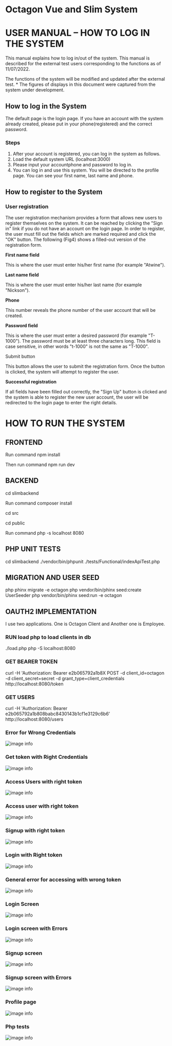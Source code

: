 # Octagon Vue and Slim System

# USER MANUAL – HOW TO LOG IN THE SYSTEM

This manual explains how to log in/out of the system. This manual is described for the external test users corresponding to the functions as of 11/07/2022.

The functions of the system will be modified and updated after the external test. \* The figures of displays in this document were captured from the system under development.

## How to log in the System

The default page is the login page. If you have an account with the system already created, please put in your phone(registered) and the correct password.

### Steps

1. After your account is registered, you can log in the system as follows.
2. Load the default system URL (localhost:3000)
3. Please input your accountphone and password to log in.
4. You can log in and use this system. You will be directed to the profile page. You can see your first name, last name and phone.

## How to register to the System

### User registration

The user registration mechanism provides a form that allows new users to register themselves on the system. It can be reached by clicking the &quot;Sign in&quot; link if you do not have an account on the login page. In order to register, the user must fill out the fields which are marked required and click the &quot;OK&quot; button. The following (Fig4) shows a filled-out version of the registration form.

**First name field**

This is where the user must enter his/her first name (for example &quot;Atwine&quot;).

**Last name field**

This is where the user must enter his/her last name (for example &quot;Nickson&quot;).

**Phone**

This number reveals the phone number of the user account that will be created.

**Password field**

This is where the user must enter a desired password (for example &quot;T-1000&quot;). The password must be at least three characters long. This field is case sensitive, in other words &quot;t-1000&quot; is not the same as &quot;T-1000&quot;.

Submit button

This button allows the user to submit the registration form. Once the button is clicked, the system will attempt to register the user.

**Successful registration**

If all fields have been filled out correctly, the &quot;Sign Up&quot; button is clicked and the system is able to register the new user account, the user will be redirected to the login page to enter the right details.

# HOW TO RUN THE SYSTEM

## FRONTEND

Run command npm install

Then run command npm run dev

## BACKEND

cd slimbackend

Run command composer install

cd src

cd public

Run command php -s localhost 8080

## PHP UNIT TESTS
cd slimbackend
./vendor/bin/phpunit ./tests/Functional/indexApiTest.php 

## MIGRATION AND USER SEED

php phinx migrate -e octagon
php vendor/bin/phinx  seed:create UserSeeder
php vendor/bin/phinx seed:run -e octagon

## OAUTH2 IMPLEMENTATION

I use two applications. One is Octagon Client and Another one is Employee.

### RUN load php to load clients in db
./load.php
php -S localhost:8080

### GET BEARER TOKEN
curl -H 'Authorization: Bearer e2b065792a1b8X POST -d client_id=octagon -d client_secret=secret -d grant_type=client_credentials http://localhost:8080/token

### GET USERS
curl -H 'Authorization: Bearer e2b065792a1b808babc8430143b1cf1e3129c6b6' http://localhost:8080/users

### Error for Wrong Credentials
![image info](./pictures/wrongcredentials.png)

### Get token with Right Credentials
![image info](./pictures/rightcredentials.png)

### Access Users with right token
![image info](./pictures/users.png)

### Access user with right token
![image info](./pictures/user.png)

### Signup with right token
![image info](./pictures/signup.png)

### Login with Right token
![image info](./pictures/login.png)

### General error for accessing with wrong token
![image info](./pictures/userserror.png)

### Login Screen
![image info](./pictures/loginscreen.png)

### Login screen with Errors
![image info](./pictures/loginerror.png)

### Signup screen
![image info](./pictures/signupscreen.png)

### Signup screen with Errors
![image info](./pictures/signuperror.png)

### Profile page
![image info](./pictures/profile.png)

### Php tests
![image info](./pictures/test.png)



